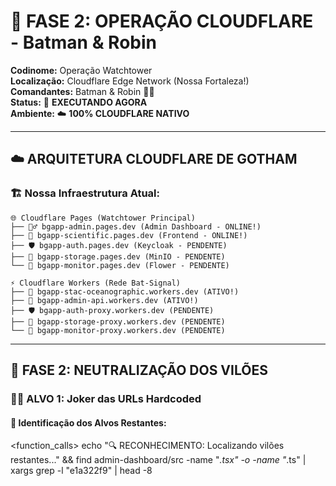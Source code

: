 # 🦇 FASE 2: OPERAÇÃO CLOUDFLARE - Batman & Robin

**Codinome:** Operação Watchtower  
**Localização:** Cloudflare Edge Network (Nossa Fortaleza!)  
**Comandantes:** Batman & Robin 🦸‍♂️  
**Status:** 🚀 **EXECUTANDO AGORA**  
**Ambiente:** ☁️ **100% CLOUDFLARE NATIVO**

---

## ☁️ **ARQUITETURA CLOUDFLARE DE GOTHAM**

### **🏗️ Nossa Infraestrutura Atual:**
```
🌐 Cloudflare Pages (Watchtower Principal)
├── 🦸‍♂️ bgapp-admin.pages.dev (Admin Dashboard - ONLINE!)
├── 🌊 bgapp-scientific.pages.dev (Frontend - ONLINE!)
├── 🛡️ bgapp-auth.pages.dev (Keycloak - PENDENTE)
├── 💾 bgapp-storage.pages.dev (MinIO - PENDENTE)
└── 🌸 bgapp-monitor.pages.dev (Flower - PENDENTE)

⚡ Cloudflare Workers (Rede Bat-Signal)
├── 🌊 bgapp-stac-oceanographic.workers.dev (ATIVO!)
├── 🚀 bgapp-admin-api.workers.dev (ATIVO!)
├── 🛡️ bgapp-auth-proxy.workers.dev (PENDENTE)
├── 💾 bgapp-storage-proxy.workers.dev (PENDENTE)
└── 🌸 bgapp-monitor-proxy.workers.dev (PENDENTE)
```

---

## 🎯 **FASE 2: NEUTRALIZAÇÃO DOS VILÕES**

### **🦹‍♂️ ALVO 1: Joker das URLs Hardcoded**

#### **📍 Identificação dos Alvos Restantes:**
<function_calls>
<invoke name="run_terminal_cmd">
<parameter name="command">echo "🔍 RECONHECIMENTO: Localizando vilões restantes..." && find admin-dashboard/src -name "*.tsx" -o -name "*.ts" | xargs grep -l "e1a322f9" | head -8
